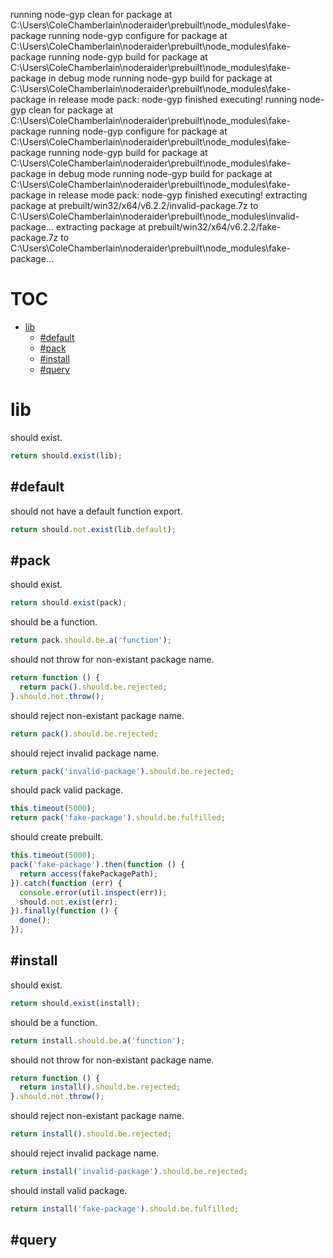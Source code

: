 running node-gyp clean for package at C:\Users\ColeChamberlain\noderaider\prebuilt\node_modules\fake-package
running node-gyp configure for package at C:\Users\ColeChamberlain\noderaider\prebuilt\node_modules\fake-package
running node-gyp build for package at C:\Users\ColeChamberlain\noderaider\prebuilt\node_modules\fake-package in debug mode
running node-gyp build for package at C:\Users\ColeChamberlain\noderaider\prebuilt\node_modules\fake-package in release mode
pack: node-gyp finished executing!
running node-gyp clean for package at C:\Users\ColeChamberlain\noderaider\prebuilt\node_modules\fake-package
running node-gyp configure for package at C:\Users\ColeChamberlain\noderaider\prebuilt\node_modules\fake-package
running node-gyp build for package at C:\Users\ColeChamberlain\noderaider\prebuilt\node_modules\fake-package in debug mode
running node-gyp build for package at C:\Users\ColeChamberlain\noderaider\prebuilt\node_modules\fake-package in release mode
pack: node-gyp finished executing!
extracting package at prebuilt/win32/x64/v6.2.2/invalid-package.7z to C:\Users\ColeChamberlain\noderaider\prebuilt\node_modules\invalid-package...
extracting package at prebuilt/win32/x64/v6.2.2/fake-package.7z to C:\Users\ColeChamberlain\noderaider\prebuilt\node_modules\fake-package...
# TOC
   - [lib](#lib)
     - [#default](#lib-default)
     - [#pack](#lib-pack)
     - [#install](#lib-install)
     - [#query](#lib-query)
<a name=""></a>
 
<a name="lib"></a>
# lib
should exist.

```js
return should.exist(lib);
```

<a name="lib-default"></a>
## #default
should not have a default function export.

```js
return should.not.exist(lib.default);
```

<a name="lib-pack"></a>
## #pack
should exist.

```js
return should.exist(pack);
```

should be a function.

```js
return pack.should.be.a('function');
```

should not throw for non-existant package name.

```js
return function () {
  return pack().should.be.rejected;
}.should.not.throw();
```

should reject non-existant package name.

```js
return pack().should.be.rejected;
```

should reject invalid package name.

```js
return pack('invalid-package').should.be.rejected;
```

should pack valid package.

```js
this.timeout(5000);
return pack('fake-package').should.be.fulfilled;
```

should create prebuilt.

```js
this.timeout(5000);
pack('fake-package').then(function () {
  return access(fakePackagePath);
}).catch(function (err) {
  console.error(util.inspect(err));
  should.not.exist(err);
}).finally(function () {
  done();
});
```

<a name="lib-install"></a>
## #install
should exist.

```js
return should.exist(install);
```

should be a function.

```js
return install.should.be.a('function');
```

should not throw for non-existant package name.

```js
return function () {
  return install().should.be.rejected;
}.should.not.throw();
```

should reject non-existant package name.

```js
return install().should.be.rejected;
```

should reject invalid package name.

```js
return install('invalid-package').should.be.rejected;
```

should install valid package.

```js
return install('fake-package').should.be.fulfilled;
```

<a name="lib-query"></a>
## #query
